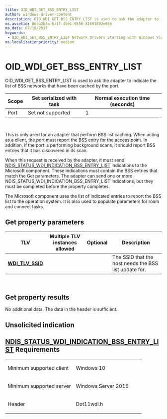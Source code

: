 ```yaml
---
title: OID_WDI_GET_BSS_ENTRY_LIST
author: windows-driver-content
description: OID_WDI_GET_BSS_ENTRY_LIST is used to ask the adapter to indicate the list of BSS networks that have been cached by the port.
ms.assetid: 0eaa2b3a-6a1f-49e1-9556-81691892e666
ms.date: 07/18/2017
keywords:
 - OID_WDI_GET_BSS_ENTRY_LIST Network Drivers Starting with Windows Vista
ms.localizationpriority: medium
---
```


# OID\_WDI\_GET\_BSS\_ENTRY\_LIST


OID\_WDI\_GET\_BSS\_ENTRY\_LIST is used to ask the adapter to indicate the list of BSS networks that have been cached by the port.

| Scope | Set serialized with task | Normal execution time (seconds) |
|-------|--------------------------|---------------------------------|
| Port  | Set not supported        | 1                               |

 

This is only used for an adapter that perform BSS list caching. When acting as a client, the port must report the BSS entry for the access point. In addition, if the port is performing background scans, it should report BSS entries that it has discovered in its scan.

When this request is received by the adapter, it must send [NDIS\_STATUS\_WDI\_INDICATION\_BSS\_ENTRY\_LIST](ndis-status-wdi-indication-bss-entry-list.md) indications to the Microsoft component. These indications must contain the BSS entries that match the Get parameters. The adapter can send one or more NDIS\_STATUS\_WDI\_INDICATION\_BSS\_ENTRY\_LIST indications, but they must be completed before the property completes.

The Microsoft component uses the list of indicated entries to report the BSS list to the operation system. It is also used to populate parameters for roam and connect tasks.

## Get property parameters


| TLV                                         | Multiple TLV instances allowed | Optional | Description                                           |
|---------------------------------------------|--------------------------------|----------|-------------------------------------------------------|
| [**WDI\_TLV\_SSID**](https://msdn.microsoft.com/library/windows/hardware/dn898064) |                                |          | The SSID that the host needs the BSS list update for. |

 

## Get property results


No additional data. The data in the header is sufficient.
## Unsolicited indication


[NDIS\_STATUS\_WDI\_INDICATION\_BSS\_ENTRY\_LIST](ndis-status-wdi-indication-bss-entry-list.md)
Requirements
------------

<table>
<colgroup>
<col width="50%" />
<col width="50%" />
</colgroup>
<tbody>
<tr class="odd">
<td><p>Minimum supported client</p></td>
<td><p>Windows 10</p></td>
</tr>
<tr class="even">
<td><p>Minimum supported server</p></td>
<td><p>Windows Server 2016</p></td>
</tr>
<tr class="odd">
<td><p>Header</p></td>
<td>Dot11wdi.h</td>
</tr>
</tbody>
</table>

 

 




